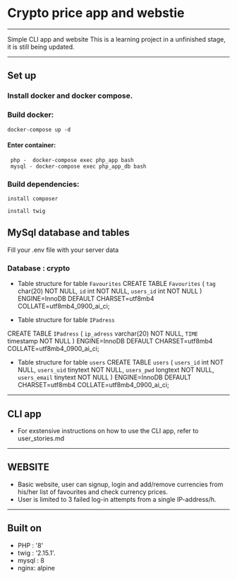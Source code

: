 # Crypto price app and webstie

---
Simple CLI app and website
This is a learning project in a unfinished stage, it is still being updated.

---

## Set up

### Install docker and docker compose.

### Build docker:

    docker-compose up -d

#### Enter container:
 
     php -  docker-compose exec php_app bash
     mysql - docker-compose exec php_app_db bash

### Build dependencies:

    install composer

    install twig

## MySql database and tables
Fill your .env file with your server data
### Database : crypto


* Table structure for table `Favourites`
CREATE TABLE `Favourites` (
  `tag` char(20) NOT NULL,
  `id` int NOT NULL,
  `users_id` int NOT NULL
) ENGINE=InnoDB DEFAULT CHARSET=utf8mb4 COLLATE=utf8mb4_0900_ai_ci;

* Table structure for table `IPadress`

CREATE TABLE `IPadress` (
  `ip_adress` varchar(20) NOT NULL,
  `TIME` timestamp NOT NULL
) ENGINE=InnoDB DEFAULT CHARSET=utf8mb4 COLLATE=utf8mb4_0900_ai_ci;

* Table structure for table `users`
CREATE TABLE `users` (
  `users_id` int NOT NULL,
  `users_uid` tinytext NOT NULL,
  `users_pwd` longtext NOT NULL,
  `users_email` tinytext NOT NULL
) ENGINE=InnoDB DEFAULT CHARSET=utf8mb4 COLLATE=utf8mb4_0900_ai_ci;

---------------------------
##  CLI app

* For exstensive  instructions on how to use the CLI app, refer to user_stories.md
----------------------
##  WEBSITE

* Basic website, user can signup, login and add/remove currencies from his/her list of favourites and check currency prices.
* User is limited to 3 failed log-in attempts from a single IP-address/h.
-----------------------
## Built on

* PHP : '8'
* twig : '2.15.1'.
* mysql : 8
* nginx: alpine


